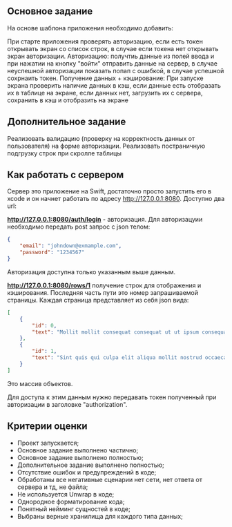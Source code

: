 ## Основное задание

На основе шаблона приложения необходимо добавить: 

При старте приложения проверять авторизацию, если есть токен открывать экран со список строк, в случае если токена нет открывать экран авторизации.
Авторизацию: получтиь данные из полей ввода и при нажатии на кнопку "войти" отправить данные на сервер, в случае неуспешной авторизации показать попап с ошибкой, в случае успешной сохрнаить токен. 
Получение данных + кэширование: При запуске экрана проверить наличие данных в кэш, если данные есть отобразать их в таблице на экране, если данных нет, загрузить их с сервера, сохранить в кэш и отобразить на экране

## Дополнительное задание

Реализовать валидацию (проверку на корректность данных от пользователя) на форме авторизации.
Реализовать постраничную подгрузку строк при скролле таблицы

## Как работать с сервером

Сервер это приложение на Swift, достаточно просто запустить его в xcode и он начнет работать по адресу http://127.0.0.1:8080.
Доступно два url:

**http://127.0.0.1:8080/auth/login** - авторизация. Для авторизацуии необходимо передать post запрос с json телом:

```json
{
    "email": "johndown@exmample.com",
    "password": "1234567"
}
```

Авторизация доступна только указанным выше данным.

**http://127.0.0.1:8080/rows/1** получение строк для отображения и кэширования. Последняя часть пути это номер запрашиваемой страницы. Каждая страница представляет из себя json вида:

```json
[
    {
        "id": 0,
        "text": "Mollit mollit consequat consequat ut ut ipsum consequat nisi eu exercitation sit ex. Dolore elit quis non velit dolor aute nisi elit ut anim proident. Dolore amet mollit commodo quis. Eiusmod in ad ut quis amet nulla id elit. Deserunt laborum nisi laborum voluptate consectetur minim excepteur."
    },
    {
        "id": 1,
        "text": "Sint quis qui culpa elit aliqua mollit nostrud occaecat enim qui excepteur sunt dolore qui. Incididunt fugiat consectetur consequat quis exercitation. Esse laboris non aute proident magna Lorem dolor. Ut id adipisicing labore velit tempor officia. Ad labore consectetur incididunt velit pariatur do."
    }
]
```

Это массив объектов.

Для доступа к этим данным нужно передавать токен полученный при авторизации в заголовке "authorization".

## Критерии оценки

* Проект запускается;
* Основное задание выполнено частично;
* Основное задание выполнено полностью;
* Дополнительное задание выполнено полностью;
* Отсутствие ошибок и предупреждений в коде;
* Обработаны все негативные сценарии нет сети, нет ответа от сервера и тд, не файла;
* Не используется Unwrap в коде;
* Однородное форматирование кода;
* Понятный нейминг сущностей в коде;
* Выбраны верные хранилища для каждого типа данных;